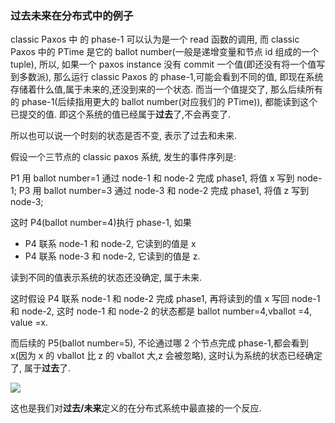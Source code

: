 
### 过去未来在分布式中的例子

classic Paxos 中 的 phase-1 可以认为是一个 read 函数的调用,
而 classic Paxos 中的 PTime 是它的 ballot number(一般是递增变量和节点 id 组成的一个 tuple),
所以, 如果一个 paxos instance 没有 commit 一个值(即还没有将一个值写到多数派),
那么运行 classic Paxos 的 phase-1,可能会看到不同的值, 即现在系统存储着什么值,属于未来的,还没到来的一个状态.
而当一个值提交了, 那么后续所有的 phase-1(后续指用更大的 ballot number(对应我们的 PTime)), 都能读到这个已提交的值.
即这个系统的值已经属于**过去**了,不会再变了.

所以也可以说一个时刻的状态是否不变, 表示了过去和未来.

假设一个三节点的 classic paxos 系统,
发生的事件序列是:

P1 用 ballot number=1 通过 node-1 和 node-2 完成 phase1, 将值 x 写到 node-1;
P3 用 ballot number=3 通过 node-3 和 node-2 完成 phase1, 将值 z 写到 node-3;

这时 P4(ballot number=4)执行 phase-1, 如果
- P4 联系 node-1 和 node-2, 它读到的值是 x
- P4 联系 node-3 和 node-2, 它读到的值是 z.

读到不同的值表示系统的状态还没确定, 属于未来.

这时假设 P4 联系 node-1 和 node-2 完成 phase1, 再将读到的值 x 写回 node-1 和 node-2,
这时 node-1 和 node-2 的状态都是 ballot number=4,vballot =4, value =x.

而后续的 P5(ballot number=5), 不论通过哪 2 个节点完成 phase-1,都会看到 x(因为 x 的 vballot 比 z 的 vballot 大,z 会被忽略),
这时认为系统的状态已经确定了, 属于**过去**了.

![](past-future-paxos.excalidraw.png)

这也是我们对**过去/未来**定义的在分布式系统中最直接的一个反应.